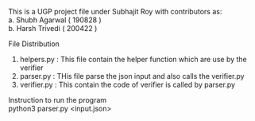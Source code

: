 This is a UGP project file under Subhajit Roy with contributors as:<br />
a. Shubh Agarwal ( 190828 )<br />
b. Harsh Trivedi ( 200422 )<br />

File Distribution
1. helpers.py : This file contain the helper function which are use by the verifier
2. parser.py : THis file parse the json input and also calls the verifier.py
3. verifier.py : This contain the code of verifier is called by parser.py

Instruction to run the program<br />
python3 parser.py <input.json>
